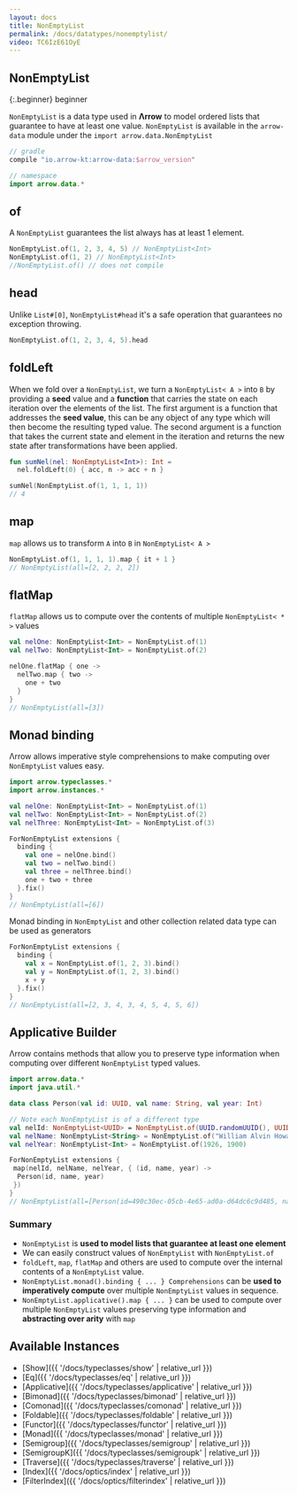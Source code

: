 ```yaml
---
layout: docs
title: NonEmptyList
permalink: /docs/datatypes/nonemptylist/
video: TC6IzE61OyE
---
```


## NonEmptyList

{:.beginner}
beginner

`NonEmptyList` is a data type used in __Λrrow__ to model ordered lists that guarantee to have at least one value.
`NonEmptyList` is available in the `arrow-data` module under the `import arrow.data.NonEmptyList`

```groovy
// gradle
compile "io.arrow-kt:arrow-data:$arrow_version"
```

```kotlin
// namespace
import arrow.data.*
```

## of

A `NonEmptyList` guarantees the list always has at least 1 element.

```kotlin
NonEmptyList.of(1, 2, 3, 4, 5) // NonEmptyList<Int>
NonEmptyList.of(1, 2) // NonEmptyList<Int>
//NonEmptyList.of() // does not compile
```

## head

Unlike `List#[0]`, `NonEmptyList#head` it's a safe operation that guarantees no exception throwing.

```kotlin
NonEmptyList.of(1, 2, 3, 4, 5).head
```

## foldLeft

When we fold over a `NonEmptyList`, we turn a `NonEmptyList< A >` into `B` by providing a __seed__ value and a __function__ that carries the state on each iteration over the elements of the list.
The first argument is a function that addresses the __seed value__, this can be any object of any type which will then become the resulting typed value.
The second argument is a function that takes the current state and element in the iteration and returns the new state after transformations have been applied.

```kotlin
fun sumNel(nel: NonEmptyList<Int>): Int =
  nel.foldLeft(0) { acc, n -> acc + n }

sumNel(NonEmptyList.of(1, 1, 1, 1))
// 4
```

## map

`map` allows us to transform `A` into `B` in `NonEmptyList< A >`

```kotlin
NonEmptyList.of(1, 1, 1, 1).map { it + 1 }
// NonEmptyList(all=[2, 2, 2, 2])
```

## flatMap

`flatMap` allows us to compute over the contents of multiple `NonEmptyList< * >` values

```kotlin
val nelOne: NonEmptyList<Int> = NonEmptyList.of(1)
val nelTwo: NonEmptyList<Int> = NonEmptyList.of(2)

nelOne.flatMap { one ->
  nelTwo.map { two ->
    one + two
  }
}
// NonEmptyList(all=[3])
```

## Monad binding

Λrrow allows imperative style comprehensions to make computing over `NonEmptyList` values easy.

```kotlin
import arrow.typeclasses.*
import arrow.instances.*

val nelOne: NonEmptyList<Int> = NonEmptyList.of(1)
val nelTwo: NonEmptyList<Int> = NonEmptyList.of(2)
val nelThree: NonEmptyList<Int> = NonEmptyList.of(3)

ForNonEmptyList extensions {
  binding {
    val one = nelOne.bind()
    val two = nelTwo.bind()
    val three = nelThree.bind()
    one + two + three
  }.fix()
}
// NonEmptyList(all=[6])
```

Monad binding in `NonEmptyList` and other collection related data type can be used as generators

```kotlin
ForNonEmptyList extensions {
  binding {
    val x = NonEmptyList.of(1, 2, 3).bind()
    val y = NonEmptyList.of(1, 2, 3).bind()
    x + y
  }.fix()
}
// NonEmptyList(all=[2, 3, 4, 3, 4, 5, 4, 5, 6])
```

## Applicative Builder

Λrrow contains methods that allow you to preserve type information when computing over different `NonEmptyList` typed values.

```kotlin
import arrow.data.*
import java.util.*

data class Person(val id: UUID, val name: String, val year: Int)

// Note each NonEmptyList is of a different type
val nelId: NonEmptyList<UUID> = NonEmptyList.of(UUID.randomUUID(), UUID.randomUUID())
val nelName: NonEmptyList<String> = NonEmptyList.of("William Alvin Howard", "Haskell Curry")
val nelYear: NonEmptyList<Int> = NonEmptyList.of(1926, 1900)

ForNonEmptyList extensions {
 map(nelId, nelName, nelYear, { (id, name, year) ->
  Person(id, name, year)
 })
}
// NonEmptyList(all=[Person(id=490c30ec-05cb-4e65-ad0a-d64dc6c9d485, name=William Alvin Howard, year=1926), Person(id=490c30ec-05cb-4e65-ad0a-d64dc6c9d485, name=Haskell Curry, year=1926), Person(id=ac6fc215-89bb-407d-8841-479c9cd42c4f, name=William Alvin Howard, year=1926), Person(id=ac6fc215-89bb-407d-8841-479c9cd42c4f, name=Haskell Curry, year=1926), Person(id=490c30ec-05cb-4e65-ad0a-d64dc6c9d485, name=William Alvin Howard, year=1900), Person(id=490c30ec-05cb-4e65-ad0a-d64dc6c9d485, name=Haskell Curry, year=1900), Person(id=ac6fc215-89bb-407d-8841-479c9cd42c4f, name=William Alvin Howard, year=1900), Person(id=ac6fc215-89bb-407d-8841-479c9cd42c4f, name=Haskell Curry, year=1900)])
```

### Summary

- `NonEmptyList` is __used to model lists that guarantee at least one element__
- We can easily construct values of `NonEmptyList` with `NonEmptyList.of`
- `foldLeft`, `map`, `flatMap` and others are used to compute over the internal contents of a `NonEmptyList` value.
- `NonEmptyList.monad().binding { ... } Comprehensions` can be __used to imperatively compute__ over multiple `NonEmptyList` values in sequence.
- `NonEmptyList.applicative().map { ... }` can be used to compute over multiple `NonEmptyList` values preserving type information and __abstracting over arity__ with `map`

## Available Instances

* [Show]({{ '/docs/typeclasses/show' | relative_url }})
* [Eq]({{ '/docs/typeclasses/eq' | relative_url }})
* [Applicative]({{ '/docs/typeclasses/applicative' | relative_url }})
* [Bimonad]({{ '/docs/typeclasses/bimonad' | relative_url }})
* [Comonad]({{ '/docs/typeclasses/comonad' | relative_url }})
* [Foldable]({{ '/docs/typeclasses/foldable' | relative_url }})
* [Functor]({{ '/docs/typeclasses/functor' | relative_url }})
* [Monad]({{ '/docs/typeclasses/monad' | relative_url }})
* [Semigroup]({{ '/docs/typeclasses/semigroup' | relative_url }})
* [SemigroupK]({{ '/docs/typeclasses/semigroupk' | relative_url }})
* [Traverse]({{ '/docs/typeclasses/traverse' | relative_url }})
* [Index]({{ '/docs/optics/index' | relative_url }})
* [FilterIndex]({{ '/docs/optics/filterindex' | relative_url }})
